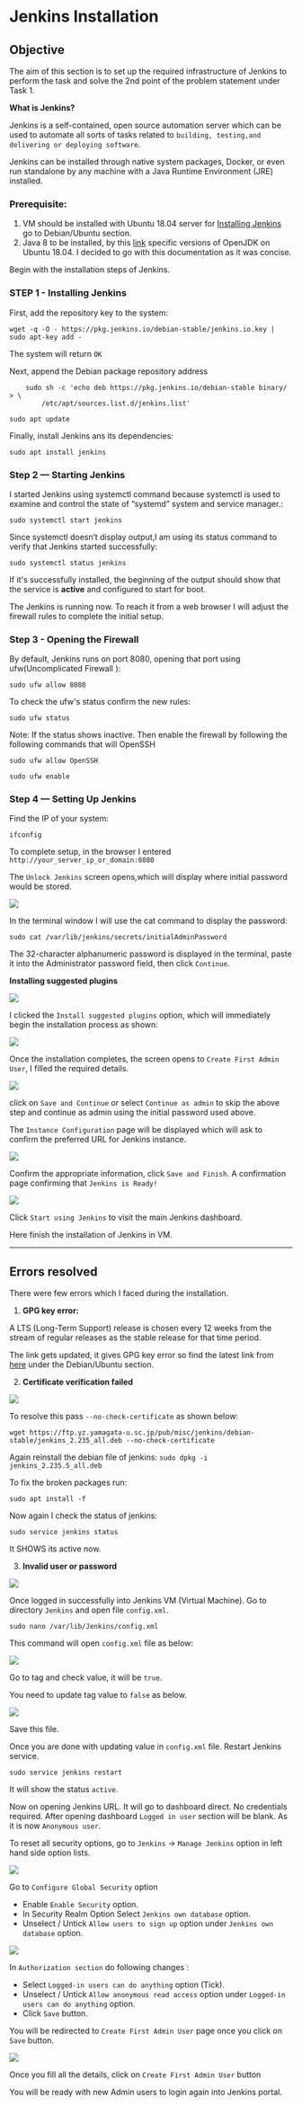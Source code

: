 # Jenkins Installation

## Objective

The aim of this section is to set up the required infrastructure of Jenkins to perform the task and solve the 2nd point of the problem statement under Task 1.

**What is Jenkins?**

Jenkins is a self-contained, open source automation server which can be used to automate all sorts of tasks related to `building, testing,and delivering or deploying software`.

Jenkins can be installed through native system packages, Docker, or even run standalone by any machine with a Java Runtime Environment (JRE) installed.

### Prerequisite:

1. VM should be installed with Ubuntu 18.04 server for [Installing Jenkins](https://www.jenkins.io/doc/book/installing/) go to Debian/Ubuntu section.
2. Java 8 to be installed, by this [link](https://www.digitalocean.com/community/tutorials/how-to-install-java-with-apt-on-ubuntu-18-04#installing-specific-versions-of-openjdk) specific versions of OpenJDK on Ubuntu 18.04. I decided to go with this documentation as it was concise. 

Begin with the installation steps of Jenkins.

### STEP 1 - Installing Jenkins

First, add the repository key to the system:

```wget -q -O - https://pkg.jenkins.io/debian-stable/jenkins.io.key | sudo apt-key add -```

The system will return `OK` 

Next, append the Debian package repository address

        sudo sh -c 'echo deb https://pkg.jenkins.io/debian-stable binary/ > \
            /etc/apt/sources.list.d/jenkins.list'

```sudo apt update```

Finally, install Jenkins ans its dependencies:

```sudo apt install jenkins```

### Step 2 — Starting Jenkins

I started Jenkins using systemctl command because systemctl is used to examine and control the state of “systemd” system and service manager.:

```sudo systemctl start jenkins```

Since systemctl doesn’t display output,I am using its status command to verify that Jenkins started successfully:

```sudo systemctl status jenkins``` 

If it's successfully installed, the beginning of the output should show that the service is **active** and configured to start for boot.

The Jenkins is running now. To reach it from a web browser I will adjust the firewall rules to complete the initial setup.

### Step 3 - Opening the Firewall

By default, Jenkins runs on port 8080, opening that port using ufw(Uncomplicated Firewall ):

```sudo ufw allow 8080```

To check the ufw's status confirm the new rules:

```sudo ufw status```

Note: If the status shows inactive. Then enable the firewall by following the following commands that will OpenSSH

```sudo ufw allow OpenSSH```

```sudo ufw enable```

### Step 4 — Setting Up Jenkins

Find the IP of your system:

 ```ifconfig```

To complete setup, in the browser I entered `http://your_server_ip_or_domain:8080`

The `Unlock Jenkins` screen opens,which will display where initial password would be stored.

![](Images/2020-08-19_13-58.png)

In the terminal window I will use the cat command to display the password:

```sudo cat /var/lib/jenkins/secrets/initialAdminPassword```

The 32-character alphanumeric password is displayed in the terminal, paste it into the Administrator password field, then click `Continue`. 

**Installing suggested plugins**

![](Images/2020-08-19_14-05.png)

I clicked the `Install suggested plugins` option, which will immediately begin the installation process as shown:

![](Images/2020-08-19_14-26.png)

Once the installation completes, the screen opens to `Create First Admin User`, I filled the required details.

![](Images/2020-08-19_14-26_1.png)

click on `Save and Continue` or select `Continue as admin` to skip the above step and continue as admin using the initial password used above.

The `Instance Configuration` page will be displayed which will ask to confirm the preferred URL for Jenkins instance.

![](Images/2020-08-19_14-28.png)

Confirm the appropriate information, click `Save and Finish`. A confirmation page confirming that `Jenkins is Ready!`

![](Images/2020-08-19_14-29.png)

Click `Start using Jenkins` to visit the main Jenkins dashboard.

Here finish the installation of Jenkins in VM.

-------------

## Errors resolved

There were few errors which I faced during the installation. 

1. **GPG key error:**

A LTS (Long-Term Support) release is chosen every 12 weeks from the stream of regular releases as the stable release for that time period. 

The link gets updated, it gives GPG key error so find the latest link from [here](https://www.jenkins.io/doc/book/installing/#debianubuntu) under the Debian/Ubuntu section.

2. **Certificate verification failed**

![](Images/2020-08-19_13-05.png)

To resolve this pass `--no-check-certificate` as shown below:

```wget https://ftp.yz.yamagata-u.sc.jp/pub/misc/jenkins/debian-stable/jenkins_2.235_all.deb --no-check-certificate```

Again reinstall the debian file of jenkins:
```sudo dpkg -i jenkins_2.235.5_all.deb```

To fix the broken packages run:

```sudo apt install -f```

Now again I check the status of jenkins:

```sudo service jenkins status```

It SHOWS its active now.

3. **Invalid user or password**
   
![](Images/2020-08-20_00-48.png)

Once logged in successfully into Jenkins VM (Virtual Machine). Go to directory `Jenkins` and open file `config.xml`.

```sudo nano /var/lib/Jenkins/config.xml```

This command will open `config.xml` file as below:

![](Images/2020-08-20_00-53.png)

Go to <useSecurity> tag and check value, it will be `true`. 

You need to update <useSecurity> tag value to `false` as below.

![](Images/2020-08-20_00-54.png)
 
Save this file.

Once you are done with updating value in `config.xml` file. Restart Jenkins service.

```sudo service jenkins restart```

It will show the status `active`.

Now on opening Jenkins URL. It will go to dashboard direct. No credentials required. After opening dashboard `Logged in user` section will be blank. As it is now `Anonymous user`.

To reset all security options, go to `Jenkins` -> `Manage Jenkins` option in left hand side option lists. 

![](Images/2020-08-20_10-10.png)

Go to  `Configure Global Security` option

* Enable `Enable Security` option.
* In Security Realm Option Select `Jenkins own database` option.
* Unselect / Untick `Allow users to sign up` option under `Jenkins own database` option.
  
![](Images/2020-08-20_10-12.png)

In `Authorization section` do following changes :

* Select `Logged-in users can do anything` option (Tick).
* Unselect / Untick `Allow anonymous read access` option under `Logged-in users can do anything` option.
* Click `Save` button. 

You will be redirected to `Create First Admin User` page once you click on `Save` button.

![](Images/2020-08-20_01-04.png)

Once you fill all the details, click on `Create First Admin User` button

You will be ready with new Admin users to login again into Jenkins portal. 


